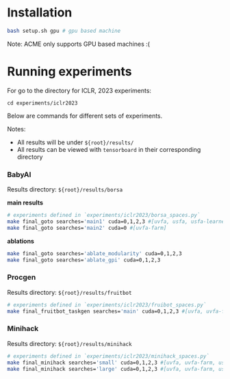 # Installation 

```bash
bash setup.sh gpu # gpu based machine
```
Note: ACME only supports GPU based machines :(



# Running experiments

For go to the directory for ICLR, 2023 experiments:
```
cd experiments/iclr2023
```
Below are commands for different sets of experiments. 

Notes:

* All results will be under `${root}/results/`
* All results can be viewed with `tensorboard` in their corresponding directory

### BabyAI
Results directory: `${root}/results/borsa`

**main results**
```bash
# experiments defined in `experiments/iclr2023/borsa_spaces.py`
make final_goto searches='main1' cuda=0,1,2,3 #[uvfa, usfa, usfa-learnerd, msfa]
make final_goto searches='main2' cuda=0 #[uvfa-farm]
```

**ablations**
```bash
make final_goto searches='ablate_modularity' cuda=0,1,2,3
make final_goto searches='ablate_gpi' cuda=0,1,2,3
```

### Procgen
Results directory: `${root}/results/fruitbot`

```bash
# experiments defined in `experiments/iclr2023/fruibot_spaces.py`
make final_fruitbot_taskgen searches='main' cuda=0,1,2,3 #[uvfa, uvfa-farm, usfa-learnerd, msfa]
```


### Minihack
Results directory: `${root}/results/minihack`

```bash
# experiments defined in `experiments/iclr2023/minihack_spaces.py`
make final_minihack searches='small' cuda=0,1,2,3 #[uvfa, uvfa-farm, usfa-learnerd, msfa]
make final_minihack searches='large' cuda=0,1,2,3 #[uvfa, uvfa-farm, usfa-learnerd, msfa]
```



